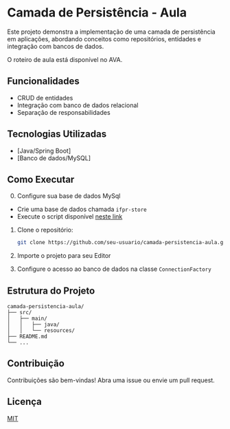 # Camada de Persistência - Aula

Este projeto demonstra a implementação de uma camada de persistência em aplicações, abordando conceitos como repositórios, entidades e integração com bancos de dados.

O roteiro de aula está disponível no AVA.

## Funcionalidades

- CRUD de entidades
- Integração com banco de dados relacional
- Separação de responsabilidades

## Tecnologias Utilizadas

- [Java/Spring Boot]
- [Banco de dados/MySQL]

## Como Executar

0. Configure sua base de dados MySql

- Crie uma base de dados chamada `ifpr-store`
- Execute o script disponível [neste link](https://gist.github.com/jeffersonchaves/2342cea9050e85a1197ed2ad1661c0c4#file-ifpr_store_sellers-sql) 


1. Clone o repositório:
    ```bash
    git clone https://github.com/seu-usuario/camada-persistencia-aula.git
    ```
2. Importe o projeto para seu Editor

3. Configure o acesso ao banco de dados na classe `ConnectionFactory`


## Estrutura do Projeto

```
camada-persistencia-aula/
├── src/
│   ├── main/
│   │   ├── java/
│   │   └── resources/
├── README.md
└── ...
```

## Contribuição

Contribuições são bem-vindas! Abra uma issue ou envie um pull request.

## Licença

[MIT](LICENSE)